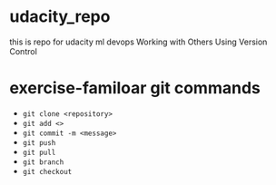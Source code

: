 # udacity_repo
this is repo for udacity ml devops Working with Others Using Version Control

# exercise-familoar git commands
- `git clone <repository>`
- `git add <>`
- `git commit -m <message>`
- `git push`
- `git pull`
- `git branch`
- `git checkout`